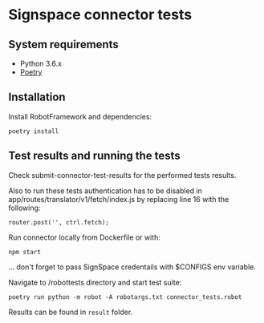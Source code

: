 # Signspace connector tests

## System requirements

- Python 3.6.x
- [Poetry](https://python-poetry.org/docs/)

## Installation

Install RobotFramework and dependencies:

    poetry install


## Test results and running the tests

Check submit-connector-test-results for the performed tests results.

Also to run these tests authentication has to be disabled in app/routes/translator/v1/fetch/index.js by replacing line 16 with the following:

```
router.post('', ctrl.fetch);
```

Run connector locally from Dockerfile or with:

    npm start
... don't forget to pass SignSpace credentails with $CONFIGS env variable.

Navigate to /robottests directory and start test suite:

    poetry run python -m robot -A robotargs.txt connector_tests.robot

Results can be found in `result` folder.
